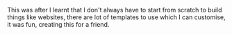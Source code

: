 This was after I learnt that I don't always have to start from scratch to build things like websites, there are lot of templates to use which I can customise, it was fun, creating this for a friend. 
